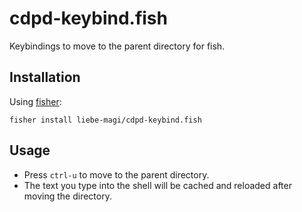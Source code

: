 # cdpd-keybind.fish

Keybindings to move to the parent directory for fish.

## Installation

Using [fisher](https://github.com/jorgebucaran/fisher):

```
fisher install liebe-magi/cdpd-keybind.fish
```

## Usage

- Press `ctrl-u` to move to the parent directory.
- The text you type into the shell will be cached and reloaded after moving the directory.
